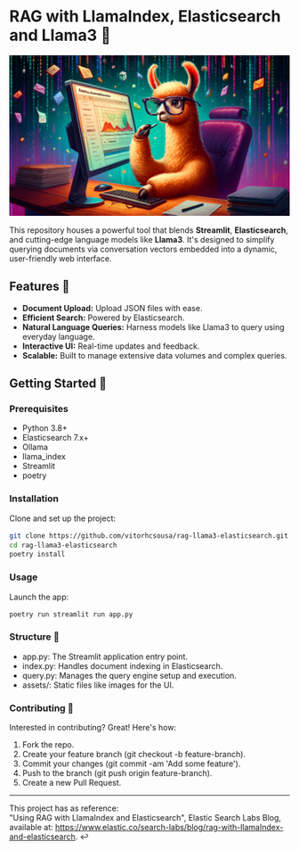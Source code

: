# RAG with LlamaIndex, Elasticsearch and Llama3 🦙
![Llama](assets/llamma.jpeg)

This repository houses a powerful tool that blends **Streamlit**, **Elasticsearch**, and cutting-edge language models like **Llama3**. It's designed to simplify querying documents via conversation vectors embedded into a dynamic, user-friendly web interface.

## Features 🌟

- **Document Upload:** Upload JSON files with ease.
- **Efficient Search:** Powered by Elasticsearch.
- **Natural Language Queries:** Harness models like Llama3 to query using everyday language.
- **Interactive UI:** Real-time updates and feedback.
- **Scalable:** Built to manage extensive data volumes and complex queries.

## Getting Started 🚀

### Prerequisites

- Python 3.8+
- Elasticsearch 7.x+
- Ollama
- llama_index
- Streamlit
- poetry

### Installation

Clone and set up the project:

```bash
git clone https://github.com/vitorhcsousa/rag-llama3-elasticsearch.git
cd rag-llama3-elasticsearch
poetry install
```

### Usage
Launch the app:

```bash
poetry run streamlit run app.py
```

### Structure 📂
- app.py: The Streamlit application entry point.
- index.py: Handles document indexing in Elasticsearch.
- query.py: Manages the query engine setup and execution.
- assets/: Static files like images for the UI.

### Contributing 🤝
Interested in contributing? Great! Here's how:

1. Fork the repo.
2. Create your feature branch (git checkout -b feature-branch).
3. Commit your changes (git commit -am 'Add some feature').
4. Push to the branch (git push origin feature-branch).
5. Create a new Pull Request.

---
This project has as reference: \
"Using RAG with LlamaIndex and Elasticsearch", Elastic Search Labs Blog, available at: https://www.elastic.co/search-labs/blog/rag-with-llamaIndex-and-elasticsearch. ↩